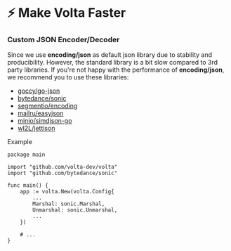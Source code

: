 # ⚡ Make Volta Faster

### Custom JSON Encoder/Decoder <a href="#custom-json-encoderdecoder" id="custom-json-encoderdecoder"></a>

Since we use **encoding/json** as default json library due to stability and producibility. However, the standard library is a bit slow compared to 3rd party libraries. If you're not happy with the performance of **encoding/json**, we recommend you to use these libraries:

* [goccy/go-json](https://github.com/goccy/go-json)
* [bytedance/sonic](https://github.com/bytedance/sonic)
* [segmentio/encoding](https://github.com/segmentio/encoding)
* [mailru/easyjson](https://github.com/mailru/easyjson)
* [minio/simdjson-go](https://github.com/minio/simdjson-go)
* [wI2L/jettison](https://github.com/wI2L/jettison)

Example

```
package main

import "github.com/volta-dev/volta"
import "github.com/bytedance/sonic"

func main() {
    app := volta.New(volta.Config{
        ...
        Marshal: sonic.Marshal,
        Unmarshal: sonic.Unmarshal,
        ...
    })

    # ...
}
```
